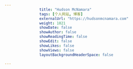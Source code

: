 ---
                title: "Hudson McNamara"
                tags: [个人网站, 博客]
                externalUrl: "https://hudsonmcnamara.com"
                weight: 1021
                showDate: false
                showAuthor: false
                showReadingTime: false
                showEdit: false
                showLikes: false
                showViews: false
                layoutBackgroundHeaderSpace: false
                ---

